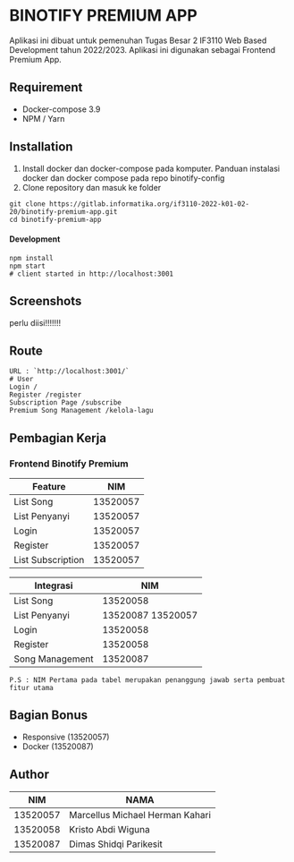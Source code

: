 # BINOTIFY PREMIUM APP

Aplikasi ini dibuat untuk pemenuhan Tugas Besar 2 IF3110 Web Based Development tahun 2022/2023.
Aplikasi ini digunakan sebagai Frontend Premium App.

## Requirement
- Docker-compose 3.9
- NPM / Yarn

## Installation
1. Install docker dan docker-compose pada komputer. Panduan instalasi docker dan docker compose pada repo binotify-config
2. Clone repository dan masuk ke folder
```
git clone https://gitlab.informatika.org/if3110-2022-k01-02-20/binotify-premium-app.git
cd binotify-premium-app
```

#### Development
```
npm install
npm start
# client started in http://localhost:3001
```

## Screenshots
perlu diisi!!!!!!!


## Route
```
URL : `http://localhost:3001/`
# User
Login /
Register /register
Subscription Page /subscribe
Premium Song Management /kelola-lagu
```

## Pembagian Kerja

### Frontend Binotify Premium
Feature | NIM
--- | ---
List Song | 13520057
List Penyanyi | 13520057
Login| 13520057
Register | 13520057
List Subscription | 13520057

Integrasi | NIM
--- | ---
List Song | 13520058
List Penyanyi | 13520087 13520057
Login| 13520058
Register | 13520058
Song Management | 13520087

```
P.S : NIM Pertama pada tabel merupakan penanggung jawab serta pembuat fitur utama
```

## Bagian Bonus
- Responsive (13520057)
- Docker (13520087)

## Author
NIM | NAMA
--- | ---
13520057 | Marcellus Michael Herman Kahari
13520058 | Kristo Abdi Wiguna
13520087 | Dimas Shidqi Parikesit
